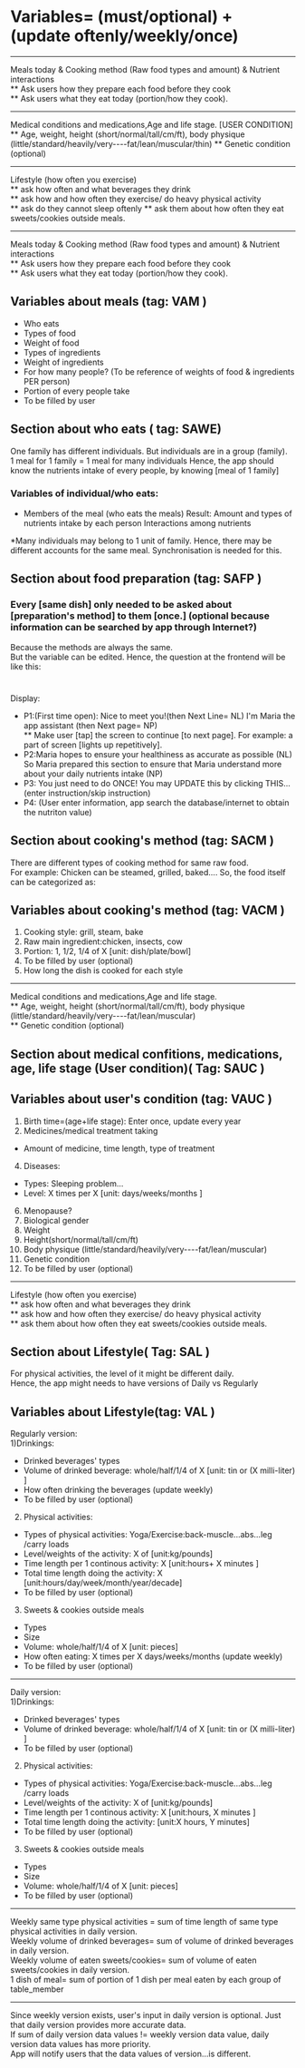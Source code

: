 # Variables= (must/optional) + (update oftenly/weekly/once)  
----------------------------------------------------------------------------
Meals today & Cooking method (Raw food types and amount) & Nutrient interactions	
** Ask users how they prepare each food before they cook	
** Ask users what they eat today (portion/how they cook). 

----------------------------------------------------------------------------
Medical conditions and medications,Age and life stage.  [USER CONDITION]
** Age, weight, height (short/normal/tall/cm/ft), body physique (little/standard/heavily/very----fat/lean/muscular/thin) 
** Genetic condition (optional) 

----------------------------------------------------------------------------
Lifestyle (how often you exercise)	
** ask how often and what beverages they drink	
** ask how and how often they exercise/ do heavy physical activity	
** ask do they cannot sleep oftenly	
** ask them about how often they eat sweets/cookies outside meals.

----------------------------------------------------------------------------
Meals today & Cooking method (Raw food types and amount) & Nutrient interactions  	
** Ask users how they prepare each food before they cook	
** Ask users what they eat today (portion/how they cook). 
## Variables about meals (tag: VAM )
* Who eats
*	Types of food	 
*	Weight of food	 
*	Types of ingredients	
*	Weight of ingredients	
*	For how many people? (To be reference of weights of food & ingredients PER person)	
*	Portion of every people take 
*	To be filled by user  
 
## Section about who eats ( tag: SAWE)
One family has different individuals. But individuals are in a group (family).  
1 meal for 1 family = 1 meal for many individuals
Hence, the app should know the nutrients intake of every people, by knowing  [meal of 1 family]
### Variables of individual/who eats:
* Members of the meal (who eats the meals)
Result:
Amount and types of nutrients intake by each person
Interactions among nutrients

*Many individuals may belong to 1 unit of family. Hence, there may be different accounts for the same meal. Synchronisation is needed for this.
## Section about food preparation (tag: SAFP )
### Every [same dish] only needed to be asked about [preparation's method] to them [once.] (optional because information can be searched by app through Internet?)	
Because the methods are always the same.	
But the variable can be edited.
Hence, the question at the frontend will be like this:
#  	
Display:	
*	P1:(First time open):	Nice to meet you!(then Next Line= NL) I'm Maria the app assistant	(then Next page= NP)	
**	Make user [tap] the screen to continue [to next page]. For example:	a part of screen [lights up repetitively]. 
*	P2:Maria hopes to ensure your healthiness as accurate as possible (NL) So Maria prepared this section to ensure that Maria understand more about your daily nutrients intake (NP)	 
*	P3: You just need to do ONCE! You may UPDATE this by clicking THIS... (enter instruction/skip instruction)  
*	P4:	(User enter information, app search the database/internet to obtain the nutriton value) 
  
## Section about cooking's method  (tag: SACM ) 
There are different types of cooking method for same raw food.  
  For example: Chicken can be steamed, grilled, baked.... 
So, the food itself can be categorized as:  
## Variables about cooking's method (tag: VACM )  
1) Cooking style: grill, steam, bake  
2) Raw main ingredient:chicken, insects, cow  
3) Portion: 1, 1/2, 1/4 of X [unit: dish/plate/bowl]
4) To be filled by user (optional)  
5) How long the dish is cooked for each style    
  
----------------------------------------------------------------------------
Medical conditions and medications,Age and life stage.  
** Age, weight, height (short/normal/tall/cm/ft), body physique (little/standard/heavily/very----fat/lean/muscular)  
** Genetic condition (optional)    

##  Section about medical confitions, medications, age, life stage (User condition)( Tag: SAUC )    
## Variables about user's condition (tag: VAUC )  
1) Birth time=(age+life stage): Enter once, update every year  
2) Medicines/medical treatment taking  
  * Amount of medicine, time length, type of treatment    
4) Diseases: 
  * Types: Sleeping problem...  
  * Level: X times per X  [unit: days/weeks/months ] 
6) Menopause? 
7) Biological gender  
8) Weight 
9) Height(short/normal/tall/cm/ft)   
10) Body physique (little/standard/heavily/very----fat/lean/muscular)  
11) Genetic condition 
12) To be filled by user (optional)

----------------------------------------------------------------------------
Lifestyle (how often you exercise)	
** ask how often and what beverages they drink	
** ask how and how often they exercise/ do heavy physical activity	
** ask them about how often they eat sweets/cookies outside meals.  

##  Section about Lifestyle( Tag: SAL ) 
For physical activities, the level of it might be different daily.  
Hence, the app might needs to have versions of Daily vs Regularly   
## Variables about Lifestyle(tag: VAL ) 
Regularly version:  
1)Drinkings:  
  * Drinked beverages' types 
  * Volume of drinked beverage: whole/half/1/4 of  X [unit: tin or (X milli-liter) ] 
  * How often drinking the beverages (update weekly) 
  * To be filled by user (optional)
2) Physical activities:   
  * Types of physical activities: Yoga/Exercise:back-muscle...abs...leg /carry loads  
  * Level/weights of the activity: X of  [unit:kg/pounds]  
  * Time length per 1 continous activity: X [unit:hours+ X minutes ] 
  * Total time length doing the activity: X  [unit:hours/day/week/month/year/decade]  
  * To be filled by user (optional)
3)  Sweets & cookies outside meals 
  * Types 
  * Size 
  * Volume: whole/half/1/4 of X  [unit: pieces]  
  * How often eating: X times per X days/weeks/months  (update weekly) 
  * To be filled by user (optional)
________________________________________________________________________
Daily version:  
1)Drinkings:   
  * Drinked beverages' types 
  * Volume of drinked beverage: whole/half/1/4 of  X [unit: tin or (X milli-liter) ] 
  * To be filled by user (optional)
2) Physical activities:   
  * Types of physical activities: Yoga/Exercise:back-muscle...abs...leg /carry loads  
  * Level/weights of the activity: X of  [unit:kg/pounds]  
  * Time length per 1 continous activity: X [unit:hours, X minutes ] 
  * Total time length doing the activity:  [unit:X  hours, Y minutes]  
  * To be filled by user (optional)
3)  Sweets & cookies outside meals 
  * Types 
  * Size 
  * Volume: whole/half/1/4 of X  [unit: pieces]  
  * To be filled by user (optional)  

________________________________________________________________________

Weekly same type physical activities = sum of time length of same type physical activities in daily version.  
Weekly volume of drinked beverages= sum of volume of drinked beverages in daily version.  
Weekly volume of eaten sweets/cookies= sum of volume of eaten sweets/cookies in daily version.  
1 dish of meal= sum of portion of 1 dish per meal eaten by each group of table_member  
____________________________________________________    
Since weekly version exists, user's input in daily version is optional. Just that daily version provides more accurate data.  
If sum of daily version data values != weekly version data value, daily version data values has more priority.  
App will notify users that the data values of version...is different.   	
